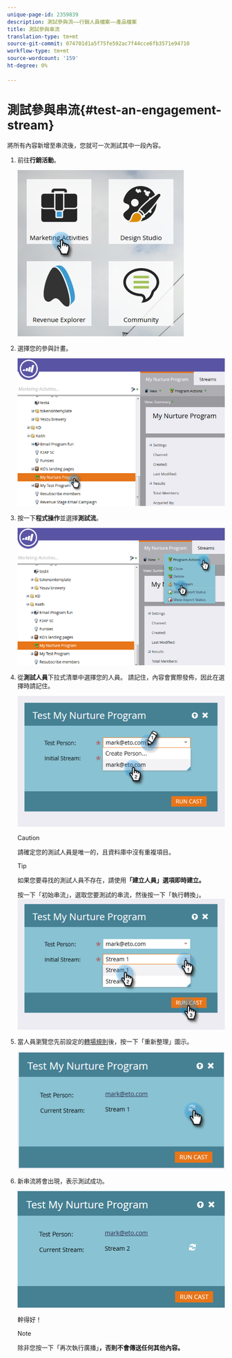 ```yaml
---
unique-page-id: 2359839
description: 測試參與流——行銷人員檔案——產品檔案
title: 測試參與串流
translation-type: tm+mt
source-git-commit: 074701d1a5f75fe592ac7f44cce6fb3571e94710
workflow-type: tm+mt
source-wordcount: '159'
ht-degree: 0%

---
```



# 測試參與串流{#test-an-engagement-stream}

將所有內容新增至串流後，您就可一次測試其中一段內容。

1. 前往&#x200B;**行銷活動**。

   ![](assets/one.png)

1. 選擇您的參與計畫。

   ![](assets/two.png)

1. 按一下&#x200B;**程式操作**&#x200B;並選擇&#x200B;**測試流**。

   ![](assets/three.png)

1. 從&#x200B;**測試人員**&#x200B;下拉式清單中選擇您的人員。 請記住，內容會實際發佈，因此在選擇時請記住。

   ![](assets/four-rubix.png)

   >[!CAUTION]
   >
   >請確定您的測試人員是唯一的，且資料庫中沒有重複項目。

   >[!TIP]
   >
   >如果您要尋找的測試人員不存在，請使用&#x200B;**「建立人員」選項即時建立。**

   按一下「初始串流」，選取您要測試的串流，然後按一下「執行轉換」。
   ![](assets/five-rubiks.png)

1. 當人員瀏覽您先前設定的[轉場規則](/help/marketo/product-docs/email-marketing/drip-nurturing/engagement-program-streams/transition-people-between-engagement-streams.md)後，按一下「重新整理」圖示。

   ![](assets/six-rubiks.png)

1. 新串流將會出現，表示測試成功。

   ![](assets/seven-rubiks.png)

   幹得好！

   >[!NOTE]
   >
   >除非您按一下「再次執行廣播」**，否則不會傳送任何其他內容。**
